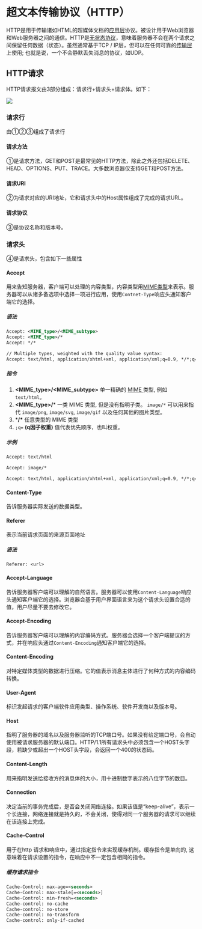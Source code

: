 # 超文本传输协议（HTTP）

HTTP是用于传输诸如HTML的超媒体文档的[应用层](https://en.wikipedia.org/wiki/Application_Layer)协议。被设计用于Web浏览器和Web服务器之间的通信。HTTP是[无状态协议](http://en.wikipedia.org/wiki/Stateless_protocol)，意味着服务器不会在两个请求之间保留任何数据（状态）。虽然通常基于TCP / IP层，但可以在任何可靠的[传输层](https://zh.wikipedia.org/wiki/传输层)上使用; 也就是说，一个不会静默丢失消息的协议，如UDP。

## HTTP请求

HTTP请求报文由3部分组成：请求行+请求头+请求体。如下：

![](https://xiaozhang-image.oss-cn-shanghai.aliyuncs.com/github/network/%E5%BA%94%E7%94%A8%E5%B1%82/HTTP%E8%AF%B7%E6%B1%82.jpg)

### 请求行

由①②③组成了请求行

#### 请求方法

①是请求方法，GET和POST是最常见的HTTP方法，除此之外还包括DELETE、HEAD、OPTIONS、PUT、TRACE。大多数浏览器仅支持GET和POST方法。

#### 请求URI

②为请求对应的URI地址，它和请求头中的Host属性组成了完成的请求URL。

#### 请求协议

③是协议名称和版本号。

### 请求头

④是请求头，包含如下一些属性

#### Accept

用来告知服务器，客户端可以处理的内容类型，内容类型用[MIME类型](https://developer.mozilla.org/zh-CN/docs/Web/HTTP/Basics_of_HTTP/MIME_types)来表示。服务器可以从诸多备选项中选择一项进行应用，使用`Contnet-Type`响应头通知客户端它的选择。

##### 语法

```xml
Accept: <MIME_type>/<MIME_subtype>
Accept: <MIME_type>/*
Accept: */*

// Multiple types, weighted with the quality value syntax:
Accept: text/html, application/xhtml+xml, application/xml;q=0.9, */*;q=0.8
```

##### 指令

1. **<MIME_type>/<MIME_subtype>**
   单一精确的 [MIME ](https://developer.mozilla.org/en-US/docs/Web/HTTP/Basics_of_HTTP/MIME_types)类型, 例如`text/html`。
2. **<MIME_type>/***
   一类 MIME 类型, 但是没有指明子类。 `image/*` 可以用来指代 `image/png`, `image/svg`, `image/gif` 以及任何其他的图片类型。
3. ***/\***
   任意类型的 MIME 类型
4. `;q=` **(q因子权重)**
   值代表优先顺序，也叫权重。

##### 示例

```html
Accept: text/html

Accept: image/*

Accept: text/html, application/xhtml+xml, application/xml;q=0.9, */*;q=0.8
```
#### Content-Type

告诉服务器实际发送的数据类型。


#### Referer

表示当前请求页面的来源页面地址

##### 语法

```
Referer: <url>
```

#### Accept-Language

告诉服务器客户端可以理解的自然语言。服务器可以使用`Content-Language`响应头通知客户端它的选择。浏览器会基于用户界面语言来为这个请求头设置合适的值，用户尽量不要去修改它。

#### Accept-Encoding

告诉服务器客户端可以理解的内容编码方式。服务器会选择一个客户端提议的方式，并在响应头通过`Content-Encoding`通知客户端它的选择。

#### Content-Encoding

对特定媒体类型的数据进行压缩。它的值表示消息主体进行了何种方式的内容编码转换。

#### User-Agent

标识发起请求的客户端软件应用类型、操作系统、软件开发商以及版本号。

#### Host

指明了服务器的域名以及服务器监听的TCP端口号。如果没有给定端口号，会自动使用被请求服务器的默认端口。HTTP/1.1所有请求头中必须包含一个HOST头字段，若缺少或超出一个HOST头字段，会返回一个400的状态码。

#### Content-Length

用来指明发送给接收方的消息体的大小，用十进制数字表示的八位字节的数目。

#### Connection

决定当前的事务完成后，是否会关闭网络连接。如果该值是“keep-alive”，表示一个长连接，网络连接就是持久的，不会关闭，使得对同一个服务器的请求可以继续在该连接上完成。

#### Cache-Control

用于在http 请求和响应中，通过指定指令来实现缓存机制。缓存指令是单向的, 这意味着在请求设置的指令，在响应中不一定包含相同的指令。

##### 缓存请求指令

```xml
Cache-Control: max-age=<seconds>
Cache-Control: max-stale[=<seconds>]
Cache-Control: min-fresh=<seconds>
Cache-control: no-cache 
Cache-control: no-store
Cache-control: no-transform
Cache-control: only-if-cached
```
